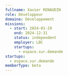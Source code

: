 ```yaml
---
fullname: Xavier RENAUDIN
role: Développeur
domaine: Développement
missions:
  - start: 2024-01-29
    end: 2024-12-31
    status: independent
    employer: LBC
    startups:
      - espace.sur.demande
startups:
  - espace.sur.demande
memberType: beta
---
```

